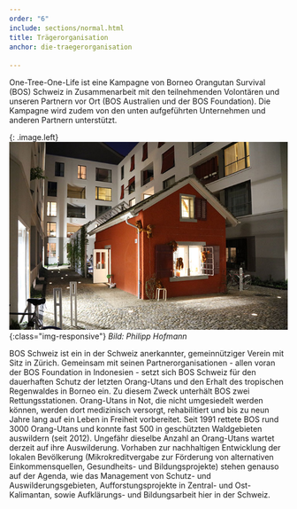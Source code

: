 ```yaml
---
order: "6"
include: sections/normal.html
title: Trägerorganisation
anchor: die-traegerorganisation

---
```

One-Tree-One-Life ist eine Kampagne von Borneo Orangutan Survival (BOS) Schweiz in Zusammenarbeit mit den teilnehmenden Volontären und unseren Partnern vor Ort (BOS Australien und der BOS Foundation). Die Kampagne wird zudem von den unten aufgeführten Unternehmen und anderen Partnern unterstützt.

{: .image.left}
![BOS HQ Zürich](assets/img/bos-hq.jpg){:class="img-responsive"} _Bild: Philipp Hofmann_

BOS Schweiz ist ein in der Schweiz anerkannter, gemeinnütziger Verein mit Sitz in Zürich. Gemeinsam mit seinen Partnerorganisationen - allen voran der BOS Foundation in Indonesien - setzt sich BOS Schweiz für den dauerhaften Schutz der letzten Orang-Utans und den Erhalt des tropischen Regenwaldes in Borneo ein. Zu diesem Zweck unterhält BOS zwei Rettungsstationen. Orang-Utans in Not, die nicht umgesiedelt werden können, werden dort medizinisch versorgt, rehabilitiert und bis zu neun Jahre lang auf ein Leben in Freiheit vorbereitet. Seit 1991 rettete BOS rund 3000 Orang-Utans und konnte fast 500 in geschützten Waldgebieten auswildern (seit 2012). Ungefähr dieselbe Anzahl an Orang-Utans wartet derzeit auf ihre Auswilderung. Vorhaben zur nachhaltigen Entwicklung der lokalen Bevölkerung (Mikrokreditvergabe zur Förderung von alternativen Einkommensquellen, Gesundheits- und Bildungsprojekte) stehen genauso auf der Agenda, wie das Management von Schutz- und Auswilderungsgebieten, Aufforstungsprojekte in Zentral- und Ost-Kalimantan, sowie Aufklärungs- und Bildungsarbeit hier in der Schweiz.